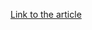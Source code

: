 [Link to the article](https://www.fortinet.com/blog/threat-research/exploiting-cve-2024-21412-stealer-campaign-unleashed)
